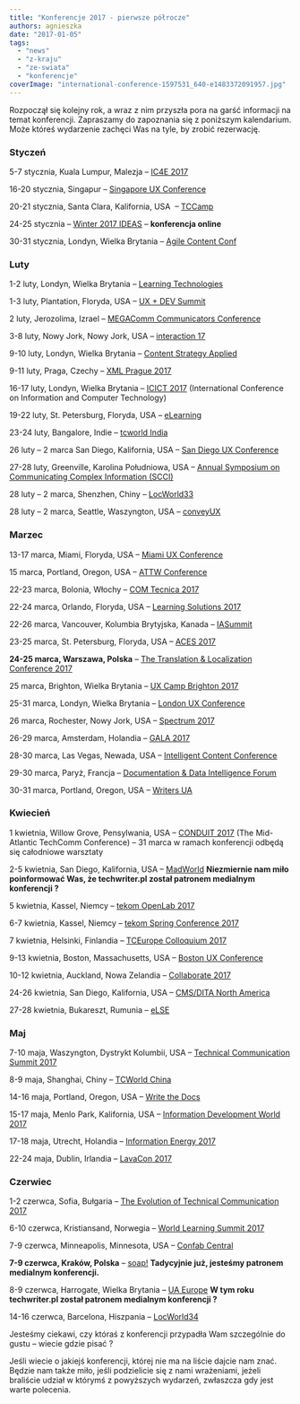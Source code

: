 ```yaml
---
title: "Konferencje 2017 - pierwsze półrocze"
authors: agnieszka
date: "2017-01-05"
tags:
  - "news"
  - "z-kraju"
  - "ze-swiata"
  - "konferencje"
coverImage: "international-conference-1597531_640-e1483372091957.jpg"
---
```


Rozpoczął się kolejny rok, a wraz z nim przyszła pora na garść informacji na
temat konferencji. Zapraszamy do zapoznania się z poniższym kalendarium. Może
któreś wydarzenie zachęci Was na tyle, by zrobić rezerwację.

<!--truncate-->

### Styczeń

5-7 stycznia, Kuala Lumpur, Malezja – [IC4E 2017](http://www.ic4e.net/)

16-20 stycznia, Singapur –
[Singapore UX Conference](https://www.nngroup.com/training/singapore/)

20-21 stycznia, Santa Clara, Kalifornia, USA  –
[TCCamp](http://www.tccamp.org/ "TCCamp")

24-25 stycznia – [Winter 2017 IDEAS](https://ideas.infomanagementcenter.com/) –
**konferencja online**

30-31 stycznia, Londyn, Wielka Brytania –
[Agile Content Conf](https://2017.agilecontentconf.com/)

### Luty

1-2 luty, Londyn, Wielka Brytania –
[Learning Technologies](http://www.learningtechnologies.co.uk/content/conference-lt)

1-3 luty, Plantation, Floryda, USA –
[UX + DEV Summit](http://www.uxdsummit.com/)

2 luty, Jerozolima, Izrael –
[MEGAComm Communicators Conference](http://www.megacomm.org/)

3-8 luty, Nowy Jork, Nowy Jork, USA –
[interaction 17](http://interaction17.ixda.org/)

9-10 luty, Londyn, Wielka Brytania –
[Content Strategy Applied](http://contentstrategyapplied.eu/)

9-11 luty, Praga, Czechy – [XML Prague 2017](http://www.xmlprague.cz/)

16-17 luty, Londyn, Wielka Brytania
– [ICICT 2017](https://www.waset.org/conference/2017/02/london/ICICT)
(International Conference on Information and Computer Technology)

19-22 luty, St. Petersburg, Floryda, USA –
[eLearning](http://www.itcnetwork.org/aws/ITCN/pt/sp/elearning_home_page "eLearning")

23-24 luty, Bangalore, Indie –
[tcworld India](http://conferences.tekom.de/tcworld-india-2017/home/ "tcworld India")

26 luty – 2 marca San Diego, Kalifornia, USA –
[San Diego UX Conference](https://www.nngroup.com/training/san-diego/)

27-28 luty, Greenville, Karolina Południowa, USA
– [Annual Symposium on Communicating Complex Information (SCCI)](http://workshop.design4complexity.com/SCCI-home.php)

28 luty – 2 marca, Shenzhen, Chiny – [LocWorld33](https://locworld.com/)

28 luty – 2 marca, Seattle, Waszyngton, USA – [conveyUX](http://conveyux.com/)

### Marzec

13-17 marca, Miami, Floryda, USA –
[Miami UX Conference](https://www.nngroup.com/training/miami/)

15 marca, Portland, Oregon, USA – [ATTW Conference](http://attw.org/conference)

22-23 marca, Bolonia, Włochy – [COM Tecnica 2017](http://comtecnica.it/)

22-24 marca, Orlando, Floryda, USA –
[Learning Solutions 2017](https://www.elearningguild.com/LSCon/content/4600/learning-solutions-2017-conference--expo--home/)

22-26 marca, Vancouver, Kolumbia Brytyjska, Kanada –
[IASummit](http://www.iasummit.org/)

23-25 marca, St. Petersburg, Floryda, USA –
[ACES 2017](http://www.copydesk.org/aces-2017-st-petersburg/)

**24-25 marca, Warszawa, Polska** –
[The Translation & Localization Conference 2017](http://www.translation-conference.com/)

25 marca, Brighton, Wielka Brytania –
[UX Camp Brighton 2017](https://www.uxcampbrighton.org/)

25-31 marca, Londyn, Wielka Brytania –
[London UX Conference](https://www.nngroup.com/training/london/)

26 marca, Rochester, Nowy Jork, USA –
[Spectrum 2017](http://stc-rochester.org/spectrum/)

26-29 marca, Amsterdam, Holandia –
[GALA 2017](https://www.gala-global.org/conference/annual-conference-2017-amsterdam)

28-30 marca, Las Vegas, Newada, USA –
[Intelligent Content Conference](http://www.intelligentcontentconference.com/)

29-30 marca, Paryż, Francja –
[Documentation & Data Intelligence Forum](https://www.documation.fr/)

30-31 marca, Portland, Oregon, USA – [Writers UA](http://west.writersua.com/)

### Kwiecień

1 kwietnia, Willow Grove, Pensylwania, USA –
[CONDUIT 2017](http://www.stcpmc.org/2016/10/call-for-presenters-conduit-2017-mid-atlantic-techcomm-conference/) (The
Mid-Atlantic TechComm Conference) – 31 marca w ramach konferencji odbędą się
całodniowe warsztaty

2-5 kwietnia, San Diego, Kalifornia, USA –
[MadWorld](http://www.madcapsoftware.com/events/madworld/) **Niezmiernie nam
miło poinformować Was, że techwriter.pl został patronem medialnym konferencji
?**

5 kwietnia, Kassel, Niemcy –
[tekom OpenLab 2017](http://www.congree.com/en/events/tekom-openlab-2017/2017/4/5/)

6-7 kwietnia, Kassel, Niemcy –
[tekom Spring Conference 2017](http://www.congree.com/en/events/tekom-spring-conference-2017/2017/4/6/)

7 kwietnia, Helsinki, Finlandia –
[TCEurope Colloquium 2017](http://www.tc-europe.org/)

9-13 kwietnia, Boston, Massachusetts, USA –
[Boston UX Conference](https://www.nngroup.com/training/boston/)

10-12 kwietnia, Auckland, Nowa Zelandia –
[Collaborate 2017](http://conference.techcomm.nz/)

24-26 kwietnia, San Diego, Kalifornia, USA
– [CMS/DITA North America](https://cm-strategies.com/ "CM Strategies/DITA")

27-28 kwietnia, Bukareszt, Rumunia – [eLSE](http://elseconference.eu/)

### Maj

7-10 maja, Waszyngton, Dystrykt Kolumbii, USA –
[Technical Communication Summit 2017](http://summit.stc.org/)

8-9 maja, Shanghai, Chiny –
[TCWorld China](http://conferences.tekom.de/tcworld-china-2017/tcworld-china-2017/)

14-16 maja, Portland, Oregon, USA –
[Write the Docs](http://www.writethedocs.org/conf/)

15-17 maja, Menlo Park, Kalifornia, USA –
[Information Development World 2017](http://informationdevelopmentworld.com/)

17-18 maja, Utrecht, Holandia –
[Information Energy 2017](http://www.informationenergy.org/)

22-24 maja, Dublin, Irlandia – [LavaCon 2017](https://lavacon.org/2017/)

### Czerwiec

1-2 czerwca, Sofia, Bułgaria –
[The Evolution of Technical Communication 2017](http://evolution-of-tc.com/)

6-10 czerwca, Kristiansand, Norwegia –
[World Learning Summit 2017](http://wls.futurelearninglab.org/)

7-9 czerwca, Minneapolis, Minnesota, USA –
[Confab Central](http://confabevents.com/events/central-2017)

**7-9 czerwca, Kraków, Polska** – [soap!](http://soapconf.com/) **Tadycyjnie
już, jesteśmy patronem medialnym konferencji.**

8-9 czerwca, Harrogate, Wielka Brytania –
[UA Europe](http://www.uaconference.eu/) **W tym roku techwriter.pl został
patronem medialnym konferencji ?**

14-16 czerwca, Barcelona, Hiszpania – [LocWorld34](https://locworld.com/)

Jesteśmy ciekawi, czy któraś z konferencji przypadła Wam szczególnie do gustu –
wiecie gdzie pisać ?

Jeśli wiecie o jakiejś konferencji, której nie ma na liście dajcie nam znać.
Będzie nam także miło, jeśli podzielicie się z nami wrażeniami, jeżeli braliście
udział w którymś z powyższych wydarzeń, zwłaszcza gdy jest warte polecenia.
